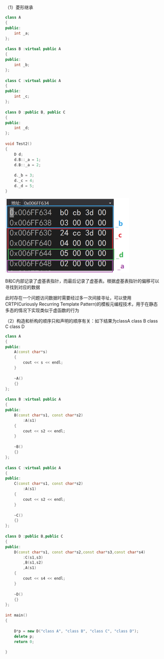 （1）菱形继承

```c++
class A
{
public:
	int _a;
};

class B :virtual public A
{
public:
	int _b;
};

class C :virtual public A
{
public:
	int _c;
};

class D :public B, public C
{
public:
	int _d;
};

void Test2()
{
	D d;
	d.B::_a = 1;
	d.B::_a = 2;

	d._b = 3;
	d._c = 4;
	d._d = 5;
}
```

<img src=".\img\菱形继承.png" alt="菱形继承" style="zoom:50%;" />

B和C内部记录了虚基表指针，而最后记录了虚基表。根据虚基表指针的偏移可以寻找到对应的数据

此时存在一个问题访问数据时需要经过多一次间接寻址，可以使用CRTP(Curiously Recurring Template Pattern)的模板元编程技术，用于在静态多态的情况下实现类似于虚函数的行为





（2）构造和析构的顺序只和声明的顺序有关：如下结果为classA class B class C class D

```c++
class A
{
public:
	A(const char*s)
	{
		cout << s << endl;
	}

	~A()
	{}
};

class B :virtual public A
{
public:
	B(const char*s1, const char*s2)
		:A(s1)
	{
		cout << s2 << endl;
	}

	~B()
	{}
};

class C :virtual public A
{
public:
	C(const char*s1, const char*s2)
		:A(s1)
	{
		cout << s2 << endl;
	}

	~C()
	{}
};

class D :public B,public C 
{
public:
	D(const char*s1, const char*s2,const char*s3,const char*s4) 
		:C(s1,s3)
		,B(s1,s2)
		,A(s1)
	{
		cout << s4 << endl;
	}

	~D()
	{}
};

int main()
{

	D*p = new D("class A", "class B", "class C", "class D");
	delete p;
	return 0;

}
```

